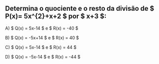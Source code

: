 ## Determina o quociente e o resto da divisão de $ P(x)= 5x^{2}+x+2 $ por $ x+3 $: 

A) $ Q(x) = 5x-14 $ e $ R(x) = -40 $

B) $ Q(x) = -5x+14 $ e $ R(x) = 40 $

C) $ Q(x) = 5x-14 $ e $ R(x) = 44 $

D) $ Q(x) = -5x-14 $ e $ R(x) = -44 $

